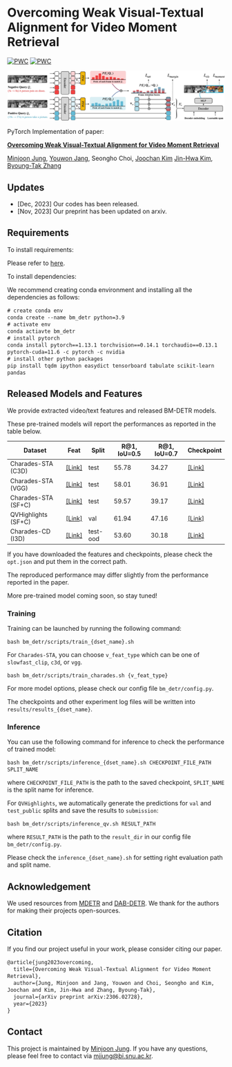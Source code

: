 # Overcoming Weak Visual-Textual Alignment for Video Moment Retrieval
[![PWC](https://img.shields.io/endpoint.svg?url=https://paperswithcode.com/badge/overcoming-weak-visual-textual-alignment-for/moment-retrieval-on-charades-sta)](https://paperswithcode.com/sota/moment-retrieval-on-charades-sta?p=overcoming-weak-visual-textual-alignment-for)
[![PWC](https://img.shields.io/endpoint.svg?url=https://paperswithcode.com/badge/overcoming-weak-visual-textual-alignment-for/moment-retrieval-on-qvhighlights)](https://paperswithcode.com/sota/moment-retrieval-on-qvhighlights?p=overcoming-weak-visual-textual-alignment-for)

![model](./res/model.jpg)

PyTorch Implementation of paper:

**[Overcoming Weak Visual-Textual Alignment for Video Moment Retrieval](https://arxiv.org/abs/2306.02728)**

[Minjoon Jung](https://minjoong507.github.io/), [Youwon Jang](https://github.com/greeksharifa), Seongho Choi, [Joochan Kim](tikatoka.github.io) [Jin-Hwa Kim](http://wityworks.com/), [Byoung-Tak Zhang](https://bi.snu.ac.kr/~btzhang/)
## Updates
* [Dec, 2023] Our codes has been released.
* [Nov, 2023] Our preprint has been updated on arxiv.

## Requirements

To install requirements:

Please refer to [here](data/README.md).

To install dependencies:

We recommend creating conda environment and installing all the dependencies as follows:
```
# create conda env
conda create --name bm_detr python=3.9
# activate env
conda actiavte bm_detr
# install pytorch
conda install pytorch==1.13.1 torchvision==0.14.1 torchaudio==0.13.1 pytorch-cuda=11.6 -c pytorch -c nvidia
# install other python packages
pip install tqdm ipython easydict tensorboard tabulate scikit-learn pandas
```

## Released Models and Features

We provide extracted video/text features and released BM-DETR models.

These pre-trained models will report the performances as reported in the table below.


| Dataset                    | Feat                                                                                           | Split     | R@1, IoU=0.5 | R@1, IoU=0.7 | Checkpoint                                                                                       |
|----------------------------|------------------------------------------------------------------------------------------------|-----------|--------------|--------------|--------------------------------------------------------------------------------------------------|
| Charades-STA (C3D)         | [[Link]](https://drive.google.com/drive/folders/1C9dPyME9i5V2_bYqK4YDVyUQltmaaHiu?usp=sharing) | test      | 55.78        | 34.27        | [[Link]](https://drive.google.com/drive/folders/1VUsFRYHAyHED9qES37pKqZahuvTxWTqP?usp=sharing)   |
| Charades-STA (VGG)         | [[Link]](https://drive.google.com/drive/folders/1C9dPyME9i5V2_bYqK4YDVyUQltmaaHiu?usp=sharing) | test      | 58.01        | 36.91        | [[Link]](https://drive.google.com/drive/folders/1xyoQ2K6sI9B_bCFN5df3hwaL5u2ZqA43?usp=sharing)   |
| Charades-STA (SF+C)        | [[Link]](https://drive.google.com/drive/folders/1C9dPyME9i5V2_bYqK4YDVyUQltmaaHiu?usp=sharing) | test      | 59.57        | 39.17        | [[Link]](https://drive.google.com/drive/folders/1ykPRrYZtd-V4b1sD_vG1bN3ukmltIZSH?usp=sharing)   |
| QVHighlights (SF+C)        | [[Link]](https://drive.google.com/file/d/1Hiln02F1NEpoW8-iPZurRyi-47-W2_B9/view?usp=sharing)   | val       | 61.94        | 47.16        | [[Link]](https://drive.google.com/drive/folders/1otXSq2gkPdlheqjCwqF3Kii-vUE8sk2V?usp=sharing)   |
| Charades-CD (I3D)          | [[Link]](https://drive.google.com/drive/folders/1EiypIk4Mb2zQiHv611RRy6ZLhN1mOEC5?usp=sharing) | test-ood  | 53.60        | 30.18        | [[Link]](https://drive.google.com/drive/folders/1ppX9btLdTnp8r3T58bhUGVmgEdoiadaL?usp=sharing)   |

If you have downloaded the features and checkpoints, please check the `opt.json` and put them in the correct path.

The reproduced performance may differ slightly from the performance reported in the paper.

More pre-trained model coming soon, so stay tuned!

### Training

Training can be launched by running the following command:
```
bash bm_detr/scripts/train_{dset_name}.sh
```

For `Charades-STA`, you can choose `v_feat_type` which can be one of `slowfast_clip`, `c3d`, or `vgg`.

```
bash bm_detr/scripts/train_charades.sh {v_feat_type}
```

For more model options, please check our config file `bm_detr/config.py`.

The checkpoints and other experiment log files will be written into `results/results_{dset_name}`.

### Inference
You can use the following command for inference to check the performance of trained model:

```
bash bm_detr/scripts/inference_{dset_name}.sh CHECKPOINT_FILE_PATH SPLIT_NAME  
```

where `CHECKPOINT_FILE_PATH` is the path to the saved checkpoint, `SPLIT_NAME` is the split name for inference.

For `QVHighlights`, we automatically generate the predictions for `val` and `test_public` splits and save the results to `submission`:

```
bash bm_detr/scripts/inference_qv.sh RESULT_PATH  
``` 

where `RESULT_PATH` is the path to the `result_dir` in our config file `bm_detr/config.py`.

Please check the `inference_{dset_name}.sh` for setting right evaluation path and split name.

## Acknowledgement

We used resources from [MDETR](https://github.com/jayleicn/moment_detr) and [DAB-DETR](https://github.com/IDEA-Research/DAB-DETR).  We thank for the authors for making their projects open-sources.

## Citation
If you find our project useful in your work, please consider citing our paper.
```
@article{jung2023overcoming,
  title={Overcoming Weak Visual-Textual Alignment for Video Moment Retrieval},
  author={Jung, Minjoon and Jang, Youwon and Choi, Seongho and Kim, Joochan and Kim, Jin-Hwa and Zhang, Byoung-Tak},
  journal={arXiv preprint arXiv:2306.02728},
  year={2023}
}
```

## Contact

This project is maintained by [Minjoon Jung](https://minjoong507.github.io/). 
If you have any questions, please feel free to contact via mjjung@bi.snu.ac.kr.
